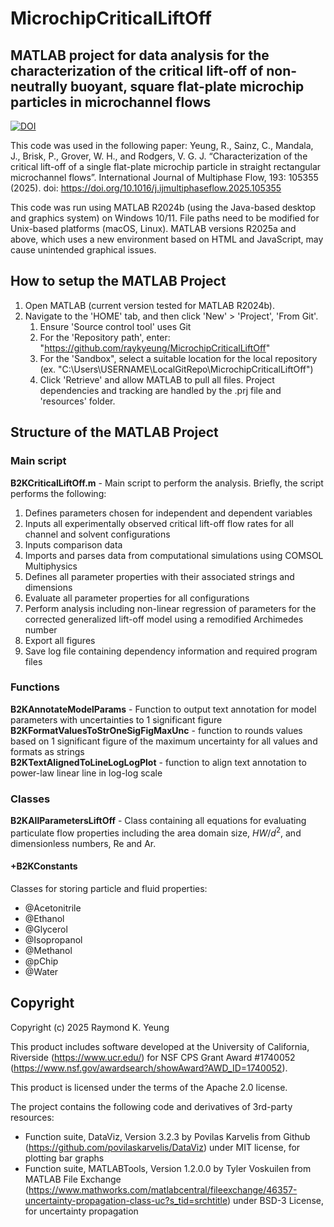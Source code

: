 # MicrochipCriticalLiftOff

## MATLAB project for data analysis for the characterization of the critical lift-off of non-neutrally buoyant, square flat-plate microchip particles in microchannel flows
[![DOI](https://zenodo.org/badge/DOI/10.5281/zenodo.17082194.svg)](https://doi.org/10.5281/zenodo.17082194)

This code was used in the following paper:
Yeung, R., Sainz, C., Mandala, J., Brisk, P., Grover, W. H., and Rodgers, V. G. J. “Characterization of the critical lift-off of a single flat-plate microchip particle in straight rectangular microchannel flows”. International Journal of Multiphase Flow, 193: 105355 (2025). doi: https://doi.org/10.1016/j.ijmultiphaseflow.2025.105355

This code was run using MATLAB R2024b (using the Java-based desktop and graphics system) on Windows 10/11. File paths need to be modified for Unix-based platforms (macOS, Linux). MATLAB versions R2025a and above, which uses a new environment based on HTML and JavaScript, may cause unintended graphical issues.

## How to setup the MATLAB Project
1. Open MATLAB (current version tested for MATLAB R2024b).
2. Navigate to the 'HOME' tab, and then click 'New' > 'Project', 'From Git'.
    1. Ensure 'Source control tool' uses Git
    2. For the 'Repository path', enter: "https://github.com/raykyeung/MicrochipCriticalLiftOff"
    3. For the 'Sandbox", select a suitable location for the local repository (ex. "C:\Users\USERNAME\LocalGitRepo\MicrochipCriticalLiftOff")
    4. Click 'Retrieve' and allow MATLAB to pull all files. Project dependencies and tracking are handled by the .prj file and 'resources' folder.

## Structure of the MATLAB Project
### Main script
**B2KCriticalLiftOff.m** - Main script to perform the analysis. Briefly, the script performs the following:
1. Defines parameters chosen for independent and dependent variables
2. Inputs all experimentally observed critical lift-off flow rates for all channel and solvent configurations
3. Inputs comparison data
4. Imports and parses data from computational simulations using COMSOL Multiphysics
5. Defines all parameter properties with their associated strings and dimensions
6. Evaluate all parameter properties for all configurations
7. Perform analysis including non-linear regression of parameters for the corrected generalized lift-off model using a remodified Archimedes number
8. Export all figures
9. Save log file containing dependency information and required program files

### Functions
**B2KAnnotateModelParams** - Function to output text annotation for model parameters with uncertainties to 1 significant figure\
**B2KFormatValuesToStrOneSigFigMaxUnc** - function to rounds values based on 1 significant figure of the maximum uncertainty for all values and formats as strings\
**B2KTextAlignedToLineLogLogPlot** - function to align text annotation to power-law linear line in log-log scale
### Classes
**B2KAllParametersLiftOff** - Class containing all equations for evaluating particulate flow properties including the area domain size, $HW/d^2$, and dimensionless numbers, $\mathrm{Re}$ and $\mathrm{Ar}$.
#### +B2KConstants
Classes for storing particle and fluid properties:
* @Acetonitrile
* @Ethanol
* @Glycerol
* @Isopropanol
* @Methanol
* @pChip
* @Water

## Copyright
Copyright (c) 2025 Raymond K. Yeung

This product includes software developed at the University of California, Riverside (https://www.ucr.edu/) for NSF CPS Grant Award #1740052 (https://www.nsf.gov/awardsearch/showAward?AWD_ID=1740052).

This product is licensed under the terms of the Apache 2.0 license.

The project contains the following code and derivatives of 3rd-party resources:
* Function suite, DataViz, Version 3.2.3 by Povilas Karvelis from Github (https://github.com/povilaskarvelis/DataViz) under MIT license, for plotting bar graphs
* Function suite, MATLABTools, Version 1.2.0.0 by Tyler Voskuilen from MATLAB File Exchange (https://www.mathworks.com/matlabcentral/fileexchange/46357-uncertainty-propagation-class-uc?s_tid=srchtitle) under BSD-3 License, for uncertainty propagation